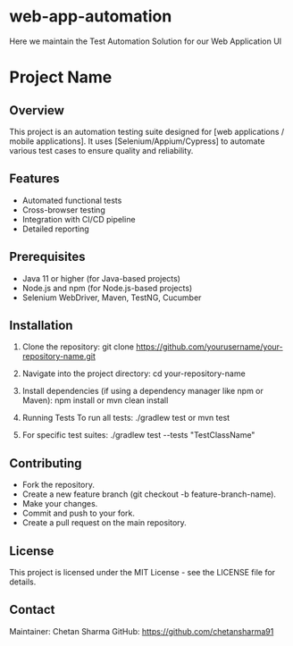# web-app-automation
Here we maintain the Test Automation Solution for our Web Application UI 

# Project Name

## Overview
This project is an automation testing suite designed for [web applications / mobile applications]. It uses [Selenium/Appium/Cypress] to automate various test cases to ensure quality and reliability.

## Features
- Automated functional tests
- Cross-browser testing
- Integration with CI/CD pipeline
- Detailed reporting

## Prerequisites
- Java 11 or higher (for Java-based projects)
- Node.js and npm (for Node.js-based projects)
- Selenium WebDriver, Maven, TestNG, Cucumber

## Installation
1. Clone the repository:
     git clone https://github.com/yourusername/your-repository-name.git
   
2. Navigate into the project directory:
     cd your-repository-name
   
4. Install dependencies (if using a dependency manager like npm or Maven):
     npm install
  or
     mvn clean install
   
5. Running Tests
   To run all tests:
      ./gradlew test
  or
      mvn test

6. For specific test suites:
    ./gradlew test --tests "TestClassName"

## Contributing
- Fork the repository.
- Create a new feature branch (git checkout -b feature-branch-name).
- Make your changes.
- Commit and push to your fork.
- Create a pull request on the main repository.

## License
This project is licensed under the MIT License - see the LICENSE file for details.

## Contact
Maintainer: Chetan Sharma
GitHub: https://github.com/chetansharma91
